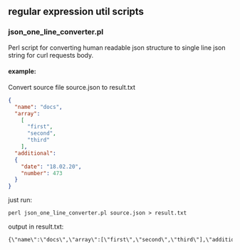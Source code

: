 ## regular expression util scripts

### json_one_line_converter.pl
Perl script for converting human readable json structure to single line json string
for curl requests body.
#### example:
Convert source file source.json to result.txt
```json
{
  "name": "docs",
  "array":
    [
      "first",
      "second",
      "third"
    ],
  "additional":
  {
    "date": "18.02.20",
    "number": 473
  }
}
``` 
just run: 
```perl
perl json_one_line_converter.pl source.json > result.txt
``` 
output in result.txt:
```txt
{\"name\":\"docs\",\"array\":[\"first\",\"second\",\"third\"],\"additional\":{\"date\":\"18.02.20\",\"number\":473}}
``` 
